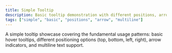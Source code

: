 ```yaml
---
title: Simple Tooltip
description: Basic tooltip demonstration with different positions, arrows, and multiline text.
tags: ["simple", "basic", "positions", "arrow", "multiline"]
---
```


A simple tooltip showcase covering the fundamental usage patterns: basic hover tooltips, different positioning options (top, bottom, left, right), arrow indicators, and multiline text support.
